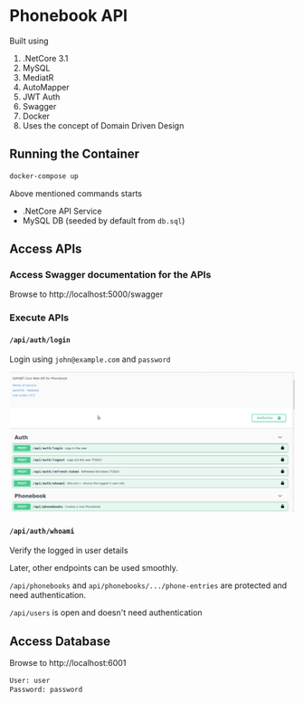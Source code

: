 # Phonebook API

Built using
1. .NetCore 3.1
2. MySQL
3. MediatR
4. AutoMapper
5. JWT Auth
6. Swagger
7. Docker
8. Uses the concept of Domain Driven Design

## Running the Container

```bash
docker-compose up
```

Above mentioned commands starts
- .NetCore API Service
-  MySQL DB (seeded by default from `db.sql`)

## Access APIs

### Access Swagger documentation for the APIs

Browse to http://localhost:5000/swagger

### Execute APIs

#### `/api/auth/login`

Login using `john@example.com` and `password`

![Recording Auth](assets/Recording-Auth.gif)

#### `/api/auth/whoami`

Verify the logged in user details

Later, other endpoints can be used smoothly.

`/api/phonebooks` and `api/phonebooks/.../phone-entries` are protected and need authentication.

`/api/users` is open and doesn't need authentication

## Access Database

Browse to http://localhost:6001

    User: user
    Password: password
